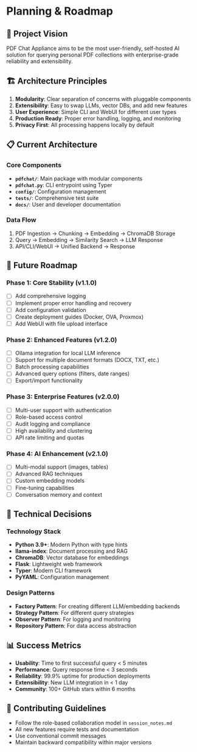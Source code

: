 # Planning & Roadmap

## 🎯 Project Vision
PDF Chat Appliance aims to be the most user-friendly, self-hosted AI solution for querying personal PDF collections with enterprise-grade reliability and extensibility.

## 🏗️ Architecture Principles
1. **Modularity**: Clear separation of concerns with pluggable components
2. **Extensibility**: Easy to swap LLMs, vector DBs, and add new features
3. **User Experience**: Simple CLI and WebUI for different user types
4. **Production Ready**: Proper error handling, logging, and monitoring
5. **Privacy First**: All processing happens locally by default

## 📋 Current Architecture

### Core Components
- **`pdfchat/`**: Main package with modular components
- **`pdfchat.py`**: CLI entrypoint using Typer
- **`config/`**: Configuration management
- **`tests/`**: Comprehensive test suite
- **`docs/`**: User and developer documentation

### Data Flow
1. PDF Ingestion → Chunking → Embedding → ChromaDB Storage
2. Query → Embedding → Similarity Search → LLM Response
3. API/CLI/WebUI → Unified Backend → Response

## 🚀 Future Roadmap

### Phase 1: Core Stability (v1.1.0)
- [ ] Add comprehensive logging
- [ ] Implement proper error handling and recovery
- [ ] Add configuration validation
- [ ] Create deployment guides (Docker, OVA, Proxmox)
- [ ] Add WebUI with file upload interface

### Phase 2: Enhanced Features (v1.2.0)
- [ ] Ollama integration for local LLM inference
- [ ] Support for multiple document formats (DOCX, TXT, etc.)
- [ ] Batch processing capabilities
- [ ] Advanced query options (filters, date ranges)
- [ ] Export/import functionality

### Phase 3: Enterprise Features (v2.0.0)
- [ ] Multi-user support with authentication
- [ ] Role-based access control
- [ ] Audit logging and compliance
- [ ] High availability and clustering
- [ ] API rate limiting and quotas

### Phase 4: AI Enhancement (v2.1.0)
- [ ] Multi-modal support (images, tables)
- [ ] Advanced RAG techniques
- [ ] Custom embedding models
- [ ] Fine-tuning capabilities
- [ ] Conversation memory and context

## 🔧 Technical Decisions

### Technology Stack
- **Python 3.9+**: Modern Python with type hints
- **llama-index**: Document processing and RAG
- **ChromaDB**: Vector database for embeddings
- **Flask**: Lightweight web framework
- **Typer**: Modern CLI framework
- **PyYAML**: Configuration management

### Design Patterns
- **Factory Pattern**: For creating different LLM/embedding backends
- **Strategy Pattern**: For different query strategies
- **Observer Pattern**: For logging and monitoring
- **Repository Pattern**: For data access abstraction

## 📊 Success Metrics
- **Usability**: Time to first successful query < 5 minutes
- **Performance**: Query response time < 3 seconds
- **Reliability**: 99.9% uptime for production deployments
- **Extensibility**: New LLM integration in < 1 day
- **Community**: 100+ GitHub stars within 6 months

## 🤝 Contributing Guidelines
- Follow the role-based collaboration model in `session_notes.md`
- All new features require tests and documentation
- Use conventional commit messages
- Maintain backward compatibility within major versions 